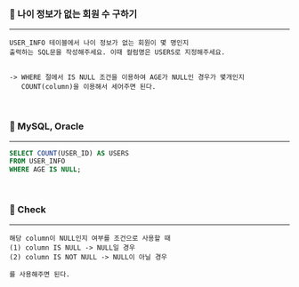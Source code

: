 ### 📖 나이 정보가 없는 회원 수 구하기
---
```
USER_INFO 테이블에서 나이 정보가 없는 회원이 몇 명인지 
출력하는 SQL문을 작성해주세요. 이때 컬럼명은 USERS로 지정해주세요.


-> WHERE 절에서 IS NULL 조건을 이용하여 AGE가 NULL인 경우가 몇개인지
   COUNT(column)을 이용해서 세어주면 된다.

```

<br>

### 📖 MySQL, Oracle
---
```SQL
SELECT COUNT(USER_ID) AS USERS
FROM USER_INFO
WHERE AGE IS NULL;
```

<br>

### 📖 Check
---
```
해당 column이 NULL인지 여부를 조건으로 사용할 때
(1) column IS NULL -> NULL일 경우
(2) column IS NOT NULL -> NULL이 아닐 경우

를 사용해주면 된다.
```
